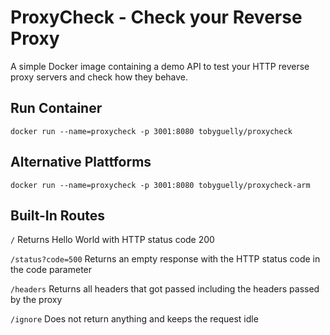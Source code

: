 # ProxyCheck - Check your Reverse Proxy
A simple Docker image containing a demo API to test your HTTP reverse proxy servers and check how they behave.

## Run Container
```
docker run --name=proxycheck -p 3001:8080 tobyguelly/proxycheck
```

## Alternative Plattforms
```
docker run --name=proxycheck -p 3001:8080 tobyguelly/proxycheck-arm
```

## Built-In Routes

`/` Returns Hello World with HTTP status code 200

`/status?code=500` Returns an empty response with the HTTP status code in the code parameter

`/headers` Returns all headers that got passed including the headers passed by the proxy

`/ignore` Does not return anything and keeps the request idle
